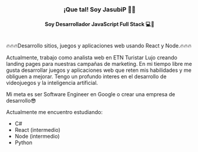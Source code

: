 <h3 font-size="100px "align="center" width="600">¡Que tal! Soy JasubiP 👨‍💻</h3>
<h4 align="center" width="600" color="skyblue">Soy Desarrollador JavaScript Full Stack 💻🤘</h4>
<br>
🔥🔥🔥Desarrollo sitios, juegos y aplicaciones web usando React y Node.🔥🔥🔥

Actualmente, trabajo como analista web en ETN Turistar Lujo creando landing pages para nuestras campañas de marketing.
En mi tiempo libre me gusta desarrollar juegos y aplicaciones web que reten mis habilidades y me obliguen a mejorar.
Tengo un profundo interes en el desarrollo de videojuegos y la inteligencia artificial.

Mi meta es ser Software Engineer en Google o crear una empresa de desarrollo😎

Actualmente me encuentro estudiando:

- C#
- React (intermedio)
- Node (intermedio)
- Python



